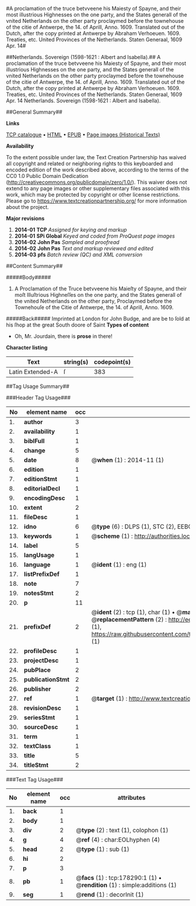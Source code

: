 #A proclamation of the truce betvveene his Maiesty of Spayne, and their most illustrious  Highnesses on the one party, and the States generall of the vnited Netherlands on the other party proclaymed before the townehouse of the citie of Antwerpe, the 14. of Aprill, Anno. 1609. Translated out of the Dutch, after the copy printed at Antwerpe by Abraham Verhoeuen. 1609. Treaties, etc. United Provinces of the Netherlands. Staten Generaal, 1609 Apr. 14#

##Netherlands. Sovereign (1598-1621 : Albert and Isabella).##
A proclamation of the truce betvveene his Maiesty of Spayne, and their most illustrious  Highnesses on the one party, and the States generall of the vnited Netherlands on the other party proclaymed before the townehouse of the citie of Antwerpe, the 14. of Aprill, Anno. 1609. Translated out of the Dutch, after the copy printed at Antwerpe by Abraham Verhoeuen. 1609.
Treaties, etc. United Provinces of the Netherlands. Staten Generaal, 1609 Apr. 14
Netherlands. Sovereign (1598-1621 : Albert and Isabella).

##General Summary##

**Links**

[TCP catalogue](http://www.ota.ox.ac.uk/tcp/)  • 
[HTML](http://tei.it.ox.ac.uk/tcp/Texts-HTML/free/B14/B14927.html)  • 
[EPUB](http://tei.it.ox.ac.uk/tcp/Texts-EPUB/free/B14/B14927.epub) • 
[Page images (Historical Texts)](https://historicaltexts.jisc.ac.uk/eebo-99856761e)

**Availability**

To the extent possible under law, the Text Creation Partnership has waived all copyright and related or neighboring rights to this keyboarded and encoded edition of the work described above, according to the terms of the CC0 1.0 Public Domain Dedication (http://creativecommons.org/publicdomain/zero/1.0/). This waiver does not extend to any page images or other supplementary files associated with this work, which may be protected by copyright or other license restrictions. Please go to https://www.textcreationpartnership.org/ for more information about the project.

**Major revisions**

1. __2014-01__ __TCP__ *Assigned for keying and markup*
1. __2014-01__ __SPi Global__ *Keyed and coded from ProQuest page images*
1. __2014-02__ __John Pas__ *Sampled and proofread*
1. __2014-02__ __John Pas__ *Text and markup reviewed and edited*
1. __2014-03__ __pfs__ *Batch review (QC) and XML conversion*

##Content Summary##

#####Body#####

1. A Proclamation of the Truce betvveene his Maieſty of Spayne, and their moſt Illuſtrious Highneſſes on the one party, and the States generall of the vnited Netherlands on the other party, Proclaymed before the Townehouſe of the Citie of Antwerpe, the 14. of Aprill, Anno. 1609.

#####Back#####
Imprinted at London for John Budge, and are be to ſold at his ſhop at the great South doore of Saint
**Types of content**

  * Oh, Mr. Jourdain, there is **prose** in there!

**Character listing**


|Text|string(s)|codepoint(s)|
|---|---|---|
|Latin Extended-A|ſ|383|

##Tag Usage Summary##

###Header Tag Usage###

|No|element name|occ|attributes|
|---|---|---|---|
|1.|__author__|3||
|2.|__availability__|1||
|3.|__biblFull__|1||
|4.|__change__|5||
|5.|__date__|8| @__when__ (1) : 2014-11 (1)|
|6.|__edition__|1||
|7.|__editionStmt__|1||
|8.|__editorialDecl__|1||
|9.|__encodingDesc__|1||
|10.|__extent__|2||
|11.|__fileDesc__|1||
|12.|__idno__|6| @__type__ (6) : DLPS (1), STC (2), EEBO-CITATION (1), PROQUEST (1), VID (1)|
|13.|__keywords__|1| @__scheme__ (1) : http://authorities.loc.gov/ (1)|
|14.|__label__|5||
|15.|__langUsage__|1||
|16.|__language__|1| @__ident__ (1) : eng (1)|
|17.|__listPrefixDef__|1||
|18.|__note__|7||
|19.|__notesStmt__|2||
|20.|__p__|11||
|21.|__prefixDef__|2| @__ident__ (2) : tcp (1), char (1)  •  @__matchPattern__ (2) : ([0-9\-]+):([0-9IVX]+) (1), (.+) (1)  •  @__replacementPattern__ (2) : http://eebo.chadwyck.com/downloadtiff?vid=$1&page=$2 (1), https://raw.githubusercontent.com/textcreationpartnership/Texts/master/tcpchars.xml#$1 (1)|
|22.|__profileDesc__|1||
|23.|__projectDesc__|1||
|24.|__pubPlace__|2||
|25.|__publicationStmt__|2||
|26.|__publisher__|2||
|27.|__ref__|1| @__target__ (1) : http://www.textcreationpartnership.org/docs/. (1)|
|28.|__revisionDesc__|1||
|29.|__seriesStmt__|1||
|30.|__sourceDesc__|1||
|31.|__term__|1||
|32.|__textClass__|1||
|33.|__title__|5||
|34.|__titleStmt__|2||


###Text Tag Usage###

|No|element name|occ|attributes|
|---|---|---|---|
|1.|__back__|1||
|2.|__body__|1||
|3.|__div__|2| @__type__ (2) : text (1), colophon (1)|
|4.|__g__|4| @__ref__ (4) : char:EOLhyphen (4)|
|5.|__head__|2| @__type__ (1) : sub (1)|
|6.|__hi__|2||
|7.|__p__|3||
|8.|__pb__|1| @__facs__ (1) : tcp:178290:1 (1)  •  @__rendition__ (1) : simple:additions (1)|
|9.|__seg__|1| @__rend__ (1) : decorInit (1)|
